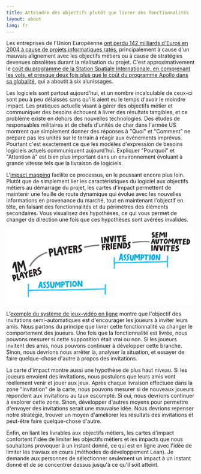```yaml
---
title: Atteindre des objectifs plutôt que livrer des fonctionnalités
layout: about
lang: fr
---
```

Les entreprises de l'Union Européenne <a href="http://www.bcs.org/content/ConWebDoc/19584" target="_blank">ont perdu 142 milliards d'Euros en 2004 à cause de projets informatiques ratés</a>,
principalement à cause d'un mauvais alignement avec les objectifs métiers ou à cause de stratégies devenues obsolètes durant la réalisation du projet. C'est approximativement le <a target="_blank" href="http://www.thespacereview.com/article/1579/1">coût du programme de la Station Spatiale Internationale, en comprenant les vols, et presque deux fois plus que le coût du programme Apollo dans sa globalité</a>, qui a aboutit à six alunissages.
	
Les logiciels sont partout aujourd'hui, et un nombre incalculable de ceux-ci sont peu à peu délaissés sans qu'ils aient eu le temps d'avoir le moindre impact. Les pratiques actuelle visant à gérer des objectifs métier et communiquer des besoins échouent à livrer des résultats tangibles, et ce problème existe en dehors des nouvelles technologies. Des études de responsables militaires et de chefs d'unités de char dans l'armée US montrent que simplement donner des réponses à "Quoi" et "Comment" ne prépare pas les unités sur le terrain à réagir aux événements imprévus. Pourtant c'est exactement ce que les modèles d'expression de besoins logiciels actuels communiquent aujourd'hui. Expliquer "Pourquoi" et "Attention à" est bien plus important dans un environnement évoluant à grande vitesse tels que la livraison de logiciels. 

L'<a href="/fr/about.html">impact mapping</a> facilite ce processus, en le poussant encore plus loin. Plutôt que de simplement lier les caractéristiques du logiciel aux objectifs métiers au démarrage du projet, les cartes d'impact permettent de maintenir une feuille de route dynamique qui évolue avec les nouvelles informations en provenance du marché, tout en maintenant l'objectif en tête, en faisant des fonctionnalités et du périmètres des éléments secondaires. Vous visualisez des hypothèses, ce qui vous permet de changer de direction une fois que ces hypothèses sont avérées invalides. 

<img src="/assets/assumptions_n.png" />

L'<a href="/fr/example.html">exemple du système de jeux-vidéo en ligne</a> montre que l'objectif des invitations semi-automatiques est d'encourager les joueurs à inviter leurs amis. Nous partons du principe que livrer cette fonctionnalité va changer le comportement des joueurs. Une fois que la fonctionnalité est livrée, nous pouvons mesurer si cette supposition était vrai ou non. Si les joueurs invitent des amis, nous pouvons continuer à développer cette branche. Sinon, nous devrions nous arrêter là, analyser la situation, et essayer de faire quelque-chose d'autre à propos des invitations. 

La carte d'impact montre aussi une hypothèse de plus haut niveau. Si les joueurs envoient des invitations, nous postulons que leurs amis vont réellement venir et jouer aux jeux. Après chaque livraison effectuée dans la zone "Invitation" de la carte, nous pouvons mesurer si de nouveaux joueurs répondent aux invitations au taux escompté. Si oui, nous devrions continuer à explorer cette zone. Sinon, développer d'autres moyens pour permettre d'envoyer des invitations serait une mauvaise idée. Nous devrions repenser notre stratégie, trouver un moyen d'améliorer les résultats des invitations et peut-être faire quelque-chose d'autre.

Enfin, en liant les livrables aux objectifs métiers, les cartes d'impact confortent l'idée de limiter les objectifs métiers et les impacts que nous souhaitons provoquer à un instant donné, ce qui est en ligne avec l'idée de limiter les travaux en cours (méthodes de développement Lean). Je demande aux personnes de sélectionner seulement un impact à un instant donné et de se concentrer dessus jusqu'à ce qu'il soit atteint.
